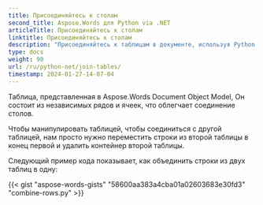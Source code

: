 ```yaml
---
title: Присоединяйтесь к столам
second_title: Aspose.Words для Python via .NET
articleTitle: Присоединяйтесь к столам
linktitle: Присоединяйтесь к столам
description: "Присоединяйтесь к таблицам в документе, используя Python. Как объединить две таблицы в одну Python."
type: docs
weight: 90
url: /ru/python-net/join-tables/
timestamp: 2024-01-27-14-07-04
---
```


Таблица, представленная в Aspose.Words Document Object Model, Он состоит из независимых рядов и ячеек, что облегчает соединение столов.

Чтобы манипулировать таблицей, чтобы соединиться с другой таблицей, нам просто нужно переместить строки из второй таблицы в конец первой и удалить контейнер второй таблицы.

Следующий пример кода показывает, как объединить строки из двух таблиц в одну:

{{< gist "aspose-words-gists" "58600aa383a4cba01a02603683e30fd3" "combine-rows.py" >}}
